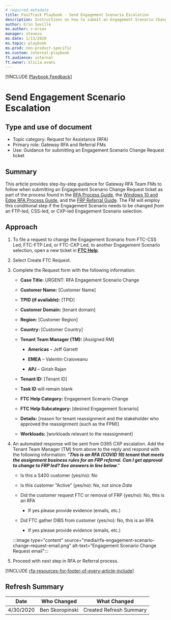 ```yaml
---  
# required metadata  
title: FastTrack Playbook - Send Engagement Scenario Escalation  
description: Instructions on how to submit an Engagement Scenario Change Request ticket
author: Erin Saville  
ms.author: v-ersav  
manager: steveso
ms.date: 1/13/2020  
ms.topic: playbook  
ms.prod: non-product-specific  
ms.custom: internal-playbook  
ft.audience: internal  
ft.owner: alicia.evans
---  
```

[!INCLUDE [Playbook Feedback](./includes/questions-feedback.md)]

# Send Engagement Scenario Escalation  

## Type and use of document

- Topic category: Request for Assistance (RFA)
- Primary role: Gateway RFA and Referral FMs
- Use: Guidance for submitting an Engagement Scenario Change Request ticket

## Summary

This article provides step-by-step guidance for Gateway RFA Team FMs to follow when submitting an Engagement Scenario Change Request ticket as part of the process found in the [RFA Process Guide](rfa-process-guide.md), the [Windows 10 and Edge RFA Process Guide](rfa-windows-10-and-edge-process-guide.md), and the [FRP Referral Guide](frp-referral-guide.md). The FM will employ this conditional step if the Engagement Scenario needs to be changed *from* an FTP-led, CSS-led, or CXP-led Engagement Scenario selection.

## Approach

1. To file a request to change the Engagement Scenario from FTC-CSS Led, FTC-FTP Led, or FTC-CXP Led, to another Engagement Scenario selection, open a new ticket in [**FTC Help**](https://o365cxp.microsoftcrmportals.com/FTCChangeRequest/).

1. Select Create FTC Request.

1. Complete the Request form with the following information:

    - **Case Title:** URGENT: RFA Engagement Scenario Change

    - **Customer Name:** [Customer Name]

    - **TPID (if available):** [TPID]

    - **Customer Domain:** [tenant domain]

    - **Region:** [Customer Region]

    - **Country:** [Customer Country]

    - **Tenant Team Manager (TM):** [Assigned RM]

      - **Americas** – Jeff Garrett

      - **EMEA** – Valentin Craioveanu

      - **APJ** – Girish Rajan

    - **Tenant ID:** [Tenant ID]

    - **Task ID** will remain blank

    - **FTC Help Category:** Engagement Scenario Change

    - **FTC Help Subcategory:** [desired Engagement Scenario]

    - **Details:** [reason for tenant reassignment and the stakeholder who approved the reassignment (such as the FPM)]

    - **Workloads:** [workloads relevant to the reassignment]

1. An automated response will be sent from O365 CXP escalation. Add the Tenant Team Manager (TM) from above to the reply and respond with the following information: “***This is an RFA (COVID 19) tenant that meets the assignment business rules for an FRP referral. Can I get approval to change to FRP led? See answers in line below***.”

    - Is this a S400 customer (yes/no): No

    - Is this customer "Active" (yes/no): No, not since *Date*

    - Did the customer request FTC or removal of FRP (yes/no): No, this is an RFA

      - If yes please provide evidence (emails, etc.)

    - Did FTC gather DIBS from customer (yes/no): No, this is an RFA

      - If yes please provide evidence (emails, etc.)

    :::image type="content" source="media/rfa-engagement-scenario-change-request-email.png" alt-text="Engagement Scenario Change Request email":::

1. Proceed with next step in RFA or Referral process.

[!INCLUDE [rfa-resources-for-footer-of-every-article-include](includes/rfa-resources-for-footer-of-every-article-include.md)]

## Refresh Summary

| Date       | Who Changed       | What Changed                                                                              |
| ---------- | ----------------- | ----------------------------------------------------------------------------------------- |
| 4/30/2020  | Ben Skoropinski   | Created Refresh Summary                                                                   |
